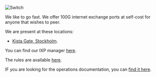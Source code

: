 ![Switch](https://user-images.githubusercontent.com/149442/127568538-558bc9fa-3180-4bbb-8637-c514df976ffe.png)

We like to go fast. We offer 100G internet exchange ports at self-cost for anyone that wishes to peer.

We are present at these locations:

 - [Kista Gate, Stockholm](https://www.peeringdb.com/fac/5544).

You can find our IXP manager [here](https://manager.sonix.network/).

The rules are available [here](rules.md).

IF you are looking for the operations documentation, you can [find it here](ops.md).

